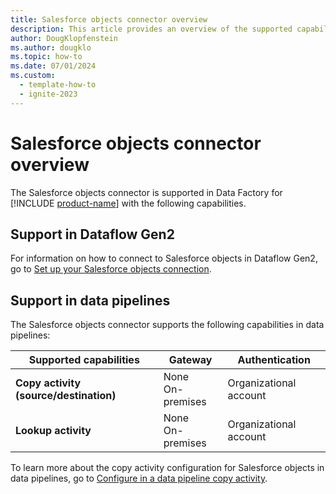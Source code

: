 ```yaml
---
title: Salesforce objects connector overview
description: This article provides an overview of the supported capabilities of the Salesforce objects connector.
author: DougKlopfenstein
ms.author: dougklo
ms.topic: how-to
ms.date: 07/01/2024
ms.custom:
  - template-how-to
  - ignite-2023
---
```


# Salesforce objects connector overview

The Salesforce objects connector is supported in Data Factory for [!INCLUDE [product-name](../includes/product-name.md)] with the following capabilities.


## Support in Dataflow Gen2

For information on how to connect to Salesforce objects in Dataflow Gen2, go to [Set up your Salesforce objects connection](connector-salesforce-objects.md).

## Support in data pipelines

The Salesforce objects connector supports the following capabilities in data pipelines:

| Supported capabilities | Gateway | Authentication |
| --- | --- | ---|
| **Copy activity (source/destination)** | None <br> On-premises | Organizational account |
| **Lookup activity** | None <br> On-premises | Organizational account |

To learn more about the copy activity configuration for Salesforce objects in data pipelines, go to [Configure in a data pipeline copy activity](connector-salesforce-copy-activity.md).
